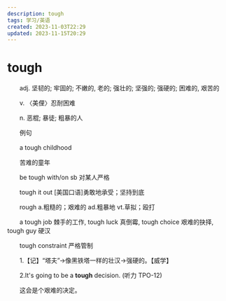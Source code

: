 ```yaml
---
description: tough
tags: 学习/英语
created: 2023-11-03T22:29
updated: 2023-11-15T20:29
---
```

# tough

　　adj. 坚韧的; 牢固的; 不嫩的, 老的; 强壮的; 坚强的; 强硬的; 困难的, 艰苦的

　　v. 〈美俚〉忍耐困难

　　n. 恶棍; 暴徒; 粗暴的人

　　例句

　　a tough childhood

　　苦难的童年

　　be tough with/on sb 对某人严格

　　tough it out \[美国口语\]勇敢地承受；坚持到底

　　rough a.粗糙的；艰难的 ad.粗暴地 vt.草拟；殴打

　　a tough job 棘手的工作, tough luck 真倒霉, tough choice 艰难的抉择, tough guy 硬汉

　　tough constraint 严格管制

　　1.【记】“塔夫”→像黑铁塔一样的壮汉→强硬的。【威学】

　　2.It's going to be a **tough** decision. (听力 TPO-12) 

　　这会是个艰难的决定。
